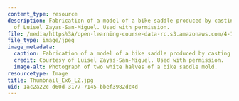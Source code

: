 ```yaml
---
content_type: resource
description: Fabrication of a model of a bike saddle produced by casting. Courtesy
  of Luisel Zayas-San-Miguel. Used with permission.
file: /media/https%3A/open-learning-course-data-rc.s3.amazonaws.com/4-105-geometric-disciplines-and-architecture-skills-reciprocal-methodologies-fall-2012/1ac2a22cd60d31777145bbef3982dc4d_Thumbnail_Ex6_LZ.jpg
file_type: image/jpeg
image_metadata:
  caption: Fabrication of a model of a bike saddle produced by casting.
  credit: Courtesy of Luisel Zayas-San-Miguel. Used with permission.
  image-alt: Photograph of two white halves of a bike saddle mold.
resourcetype: Image
title: Thumbnail_Ex6_LZ.jpg
uid: 1ac2a22c-d60d-3177-7145-bbef3982dc4d
---
```


